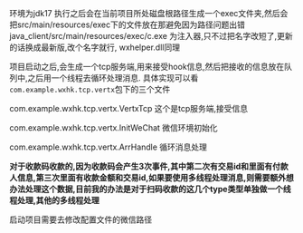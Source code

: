 环境为jdk17
执行之后会在当前项目所处磁盘根路径生成一个exec文件夹,然后会把src/main/resources/exec下的文件放在那避免因为路径问题出错
java_client/src/main/resources/exec/c.exe 为注入器,只不过把名字改短了,更新的话换成最新版,改个名字就行, wxhelper.dll同理

项目启动之后,会生成一个tcp服务端,用来接受hook信息,然后把接收的信息放在队列中,之后用一个线程去循环处理消息.
具体实现可以看
```com.example.wxhk.tcp.vertx```包下的三个文件

com.example.wxhk.tcp.vertx.VertxTcp  这个是tcp服务端,接受信息

com.example.wxhk.tcp.vertx.InitWeChat 微信环境初始化

com.example.wxhk.tcp.vertx.ArrHandle 循环消息处理


<b>对于收款码收款的,因为收款码会产生3次事件,其中第二次有交易id和里面有付款人信息,第三次里面有收款金额和交易id,如果要使用多线程处理消息,则需要额外想办法处理这个数据,目前我的办法是对于扫码收款的这几个type类型单独做一个线程处理,其他的多线程处理</b>

启动项目需要去修改配置文件的微信路径

